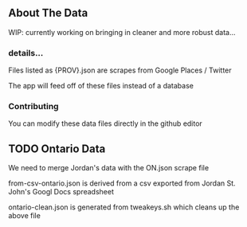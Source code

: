 ## About The Data

WIP: currently working on bringing in cleaner and more robust data...


### details...

Files listed as {PROV}.json are scrapes from Google Places / Twitter

The app will feed off of these files instead of a database

### Contributing

You can modify these data files directly in the github editor

## TODO Ontario Data

We need to merge Jordan's data with the ON.json scrape file

from-csv-ontario.json is derived from a csv exported from Jordan St. John's Googl Docs spreadsheet

ontario-clean.json is generated from tweakeys.sh which cleans up the above file